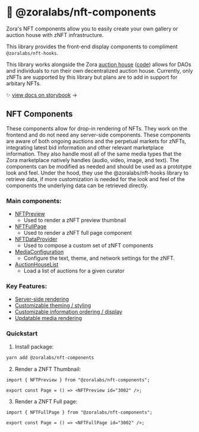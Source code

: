 # 💅 @zoralabs/nft-components

Zora's NFT components allow you to easily create your own gallery or auction house with zNFT infrastructure.

This library provides the front-end display components to compliment `@zoralabs/nft-hooks`.

This library works alongside the Zora [auction house](https://zora.mirror.xyz/9mQ9AeJK84USTnQ9eBY4Sc7s1bi0N8RoZd3Oy4q82FM) ([code](https://github.com/ourzora/auction-house)) allows for DAOs and individuals to run their own decentralized auction house. Currently, only zNFTs are supported by this library but plans are to add in support for arbitary NFTs.

✨ [view docs on storybook](https://ourzora.github.io/nft-components) →

## NFT Components

These components allow for drop-in rendering of NFTs. They work on the frontend and do not need any server-side components. These components are aware of both ongoing auctions and the perpetual markets for zNFTs, integrating latest bid information and other relevant marketplace information. They also handle most all of the same media types that the Zora marketplace natively handles (audio, video, image, and text). The components can be modified as needed and should be used as a prototype look and feel. Under the hood, they use the @zoralabs/nft-hooks library to retrieve data, if more customization is needed for the look and feel of the components the underlying data can be retrieved directly.

### Main components:

- [NFTPreview](https://ourzora.github.io/nft-components?path=/docs/renderer-nftpreview--image)
  - Used to render a zNFT preview thumbnail
- [NFTFullPage](https://ourzora.github.io/nft-components?path=/docs/renderer-nftfull--image)
  - Used to render a zNFT full page component
- [NFTDataProvider](https://ourzora.github.io/nft-components?path=/story/renderer-nftdataprovider--page)
  - Used to compose a custom set of zNFT components
- [MediaConfiguration](https://ourzora.github.io/nft-components?path=/story/renderer-mediaconfiguration--page)
  - Configure the text, theme, and network settings for the zNFT.
- [AuctionHouseList](https://ourzora.github.io/nft-components?path=/docs/renderer-auctionhouselist--images)
  - Load a list of auctions for a given curator

### Key Features:

- [Server-side rendering](https://ourzora.github.io/nft-components?path=/story/about-serverrendering--page)
- [Customizable theming / styling](https://ourzora.github.io/nft-components?path=/story/theming-previewcomponent--preview-card)
- [Customizable information ordering / display](https://ourzora.github.io/nft-components?path=/story/renderer-about--page)
- [Updatable media rendering](https://ourzora.github.io/nft-components?path=/story/about-customcomponentdocs--page)

### Quickstart

1. Install package:
```bash
yarn add @zoralabs/nft-components
```

2. Render a ZNFT Thumbnail:

```tsx
import { NFTPreview } from "@zoralabs/nft-components";

export const Page = () => <NFTPreview id="3002" />;
```

3. Render a ZNFT Full page:

```tsx
import { NFTFullPage } from "@zoralabs/nft-components";

export const Page = () => <NFTFullPage id="3002" />;
```
